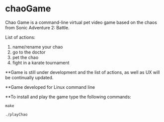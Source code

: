 # chaoGame

Chao Game is a command-line virtual pet video game based on the chaos from Sonic Adventure 2: Battle.

List of actions:

1. name/rename your chao
2. go to the doctor
3. pet the chao
4. fight in a karate tournament

**Game is still under development and the list of actions, as well as UX will be continually updated.

**Game developed for Linux command line

**To install and play the game type the following commands:

```
make

./playChao
```
